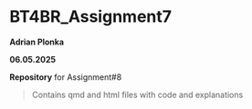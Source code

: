 # BT4BR_Assignment7
**Adrian Plonka**

**06.05.2025**

**Repository** for Assignment#8

> Contains qmd and html files with code and explanations
